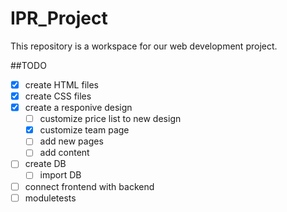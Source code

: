 # IPR_Project
This repository is a workspace for our web development project.

##TODO


- [x] create HTML files
- [x] create CSS files
- [x] create a responive design
    - [ ] customize price list to new design
    - [x] customize team page
    - [ ] add new pages
    - [ ] add content
- [ ] create DB
    - [ ] import DB
- [ ] connect frontend with backend
- [ ] moduletests